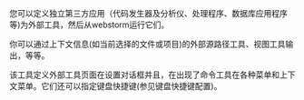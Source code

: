 您可以定义独立第三方应用（代码发生器及分析仪、处理程序、数据库应用程序等)为外部工具，然后从webstorm运行它们。

你可以通过上下文信息(如当前选择的文件或项目)的外部源路径工具、视图工具输出，等等。

该工具定义外部工具页面在设置对话框并且，在出现了命令工具在各种菜单和上下文菜单。它们还可以指定键盘快捷键(参见键盘快捷键配置)。